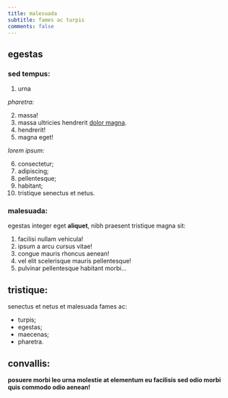 ```yaml
---
title: malesuada
subtitle: fames ac turpis
comments: false
---
```


## egestas

### sed tempus:

1. urna

_pharetra:_

2. massa!
3. massa ultricies
   hendrerit [dolor magna](https://TEST.EXSAMPLE.COM/).
4. hendrerit!
5. magna eget!

_lorem ipsum:_

6. consectetur;
7. adipiscing;
8. pellentesque;
9. habitant;
10. tristique senectus et netus.

### malesuada:

egestas integer eget **aliquet**, nibh praesent tristique magna sit:

1. facilisi nullam vehicula!
2. ipsum a arcu cursus vitae!
3. congue mauris rhoncus aenean!
4. vel elit scelerisque mauris pellentesque!
5. pulvinar pellentesque habitant morbi...

## tristique:

senectus et netus et malesuada fames ac:

- turpis;
- egestas;
- maecenas;
- pharetra.

## convallis:

**posuere morbi leo urna molestie at elementum eu facilisis sed odio morbi quis commodo odio aenean!**
